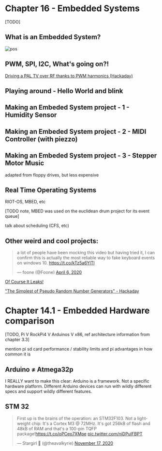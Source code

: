 # Chapter 16 - Embedded Systems

[TODO]

## What is an Embedded System?

![pos](/pos.png ':size=50%')

## PWM, SPI, I2C, What's going on?!

[Driving a PAL TV over RF thanks to PWM harmonics (Hackaday)](https://hackaday.com/2020/08/26/driving-a-pal-tv-over-rf-thanks-to-pwm-harmonics/)

## Playing around - Hello World and blink

## Making an Embeded System project - 1 - Humidity Sensor

## Making an Embeded System project - 2 - MIDI Controller (with piezzo)

## Making an Embeded System project - 3 - Stepper Motor Music

adapted from floppy drives, but less expensive

## Real Time Operating Systems

RIOT-OS, MBED, etc

[TODO note, MBED was used on the euclidean drum project for its event queue]

talk about scheduling (CFS, etc)

## Other weird and cool projects:

<blockquote class="twitter-tweet"><p lang="en" dir="ltr">a lot of people have been mocking this video but having tried it, I can confirm this is actually the most reliable way to fake keyboard events on windows 10. <a href="https://t.co/kTz5a6YlTI">https://t.co/kTz5a6YlTI</a></p>&mdash; foone (@Foone) <a href="https://twitter.com/Foone/status/1247233159596367883?ref_src=twsrc%5Etfw">April 6, 2020</a></blockquote> <script async src="https://platform.twitter.com/widgets.js" charset="utf-8"></script>

[Of Course It Leaks!](https://groups.google.com/forum/message/raw?msg=comp.lang.ada/E9bNCvDQ12k/1tezW24ZxdAJ)

["The Simplest of Pseudo Random Number Generators" - Hackaday](https://hackaday.com/2019/04/23/the-simplest-of-pseudo-random-number-generators/)

# Chapter 14.1 - Embedded Hardware comparison

[TODO, Pi V RockPi4 V Arduinos V x86, ref architecture information from chapter 3.3]

mention pi sd card performance / stability limits and pi advantages in how common it is

## Arduino ≠ Atmega32p

<p class="tip"> I REALLY want to make this clear: Arduino is a framework. Not a specific hardware platform. Different Arduino devices can run with wildly different specs and support wildly different features. </p>

## STM 32

<blockquote class="twitter-tweet"><p lang="en" dir="ltr">First up is the brains of the operation: an STM32F103. Not a lightweight chip: It&#39;s a Cortex M3 @ 72MHz. It&#39;s got 256kB of flash and 48kB of RAM and that&#39;s a 100-pin TQFP package!<a href="https://t.co/oPCeo7XMpe">https://t.co/oPCeo7XMpe</a> <a href="https://t.co/niDPuIFBPT">pic.twitter.com/niDPuIFBPT</a></p>&mdash; Stargirl 🌠 (@theavalkyrie) <a href="https://twitter.com/theavalkyrie/status/1328555704676913153?ref_src=twsrc%5Etfw">November 17, 2020</a></blockquote> <script async src="https://platform.twitter.com/widgets.js" charset="utf-8"></script>